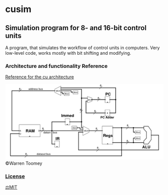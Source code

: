 # cusim

## Simulation program for 8- and 16-bit control units
A program, that simulates the workflow of control units in computers. 
Very low-level code, works mostly with bit shifting and modifying.

### Architecture and functionality Reference
[Reference for the cu architecture](https://minnie.tuhs.org/CompArch/Tutes/week03.html)

![CU architecure](https://github.com/CmdIglo/cusim/blob/main/8bitcpu.png)
:copyright:Warren Toomey

### <ins>License</ins>
[:balance_scale:MIT](https://github.com/CmdIglo/cusim/blob/main/LICENSE)

